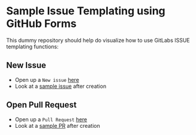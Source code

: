 # Sample Issue Templating using GitHub Forms

This dummy repository should help do visualize how to use GitLabs ISSUE templating functions:

## New Issue
* Open up a `New issue` [here](https://github.com/hennlo/sample_issue_form_templating/issues)
* Look at a [sample issue](https://github.com/hennlo/sample_issue_form_templating/issues/2) after creation

## Open Pull Request
* Open up a `Pull Request` [here](https://github.com/hennlo/sample_issue_form_templating/pulls)
* Look at a [sample PR](https://github.com/hennlo/sample_issue_form_templating/pulls/3) after creation
